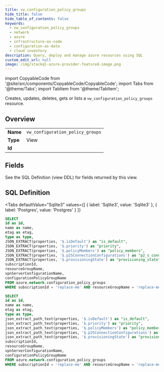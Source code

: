 ```yaml
--- 
title: vw_configuration_policy_groups
hide_title: false
hide_table_of_contents: false
keywords:
  - vw_configuration_policy_groups
  - network
  - azure
  - infrastructure-as-code
  - configuration-as-data
  - cloud inventory
description: Query, deploy and manage azure resources using SQL
custom_edit_url: null
image: /img/stackql-azure-provider-featured-image.png
---
```


import CopyableCode from '@site/src/components/CopyableCode/CopyableCode';
import Tabs from '@theme/Tabs';
import TabItem from '@theme/TabItem';

Creates, updates, deletes, gets or lists a <code>vw_configuration_policy_groups</code> resource.

## Overview
<table><tbody>
<tr><td><b>Name</b></td><td><code>vw_configuration_policy_groups</code></td></tr>
<tr><td><b>Type</b></td><td>View</td></tr>
<tr><td><b>Id</b></td><td><CopyableCode code="azure.network.vw_configuration_policy_groups" /></td></tr>
</tbody></table>

## Fields

See the SQL Definition (view DDL) for fields returned by this view.

## SQL Definition

<Tabs
defaultValue="Sqlite3"
values={[
{ label: 'Sqlite3', value: 'Sqlite3' },
{ label: 'Postgres', value: 'Postgres' }
]}
>
<TabItem value="Sqlite3">

```sql
SELECT
id as id,
name as name,
etag as etag,
type as type,
JSON_EXTRACT(properties, '$.isDefault') as "is_default",
JSON_EXTRACT(properties, '$.priority') as "priority",
JSON_EXTRACT(properties, '$.policyMembers') as "policy_members",
JSON_EXTRACT(properties, '$.p2SConnectionConfigurations') as "p2_s_connection_configurations",
JSON_EXTRACT(properties, '$.provisioningState') as "provisioning_state",
subscriptionId,
resourceGroupName,
vpnServerConfigurationName,
configurationPolicyGroupName
FROM azure.network.configuration_policy_groups
WHERE subscriptionId = 'replace-me' AND resourceGroupName = 'replace-me' AND vpnServerConfigurationName = 'replace-me';
```

</TabItem>
<TabItem value="Postgres">

```sql
SELECT
id as id,
name as name,
etag as etag,
type as type,
json_extract_path_text(properties, '$.isDefault') as "is_default",
json_extract_path_text(properties, '$.priority') as "priority",
json_extract_path_text(properties, '$.policyMembers') as "policy_members",
json_extract_path_text(properties, '$.p2SConnectionConfigurations') as "p2_s_connection_configurations",
json_extract_path_text(properties, '$.provisioningState') as "provisioning_state",
subscriptionId,
resourceGroupName,
vpnServerConfigurationName,
configurationPolicyGroupName
FROM azure.network.configuration_policy_groups
WHERE subscriptionId = 'replace-me' AND resourceGroupName = 'replace-me' AND vpnServerConfigurationName = 'replace-me';
```

</TabItem>
</Tabs>
